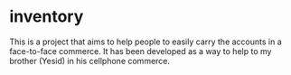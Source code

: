 # inventory
This is a project that aims to help people to easily carry the accounts in a face-to-face commerce. It has been developed as a way to help to my brother (Yesid) in his cellphone commerce.

